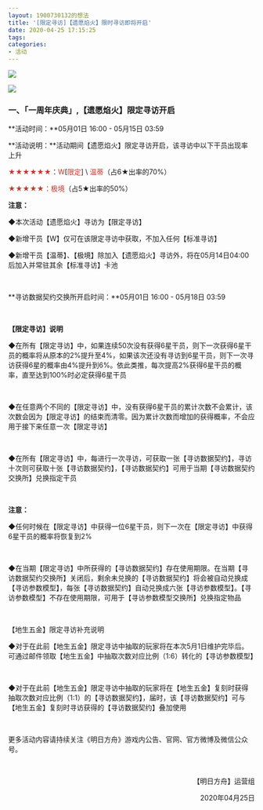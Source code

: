 ```yaml
---
layout: 1900730132的想法
title: '[限定寻访]【遗愿焰火】限时寻访即将开启'
date: 2020-04-25 17:15:25
tags:
categories: 
- 活动
---
```

![](https://ak.hypergryph.com/upload/images/20200425/16cc4187a0ead782ddb3298f291353ec.jpg "")
<!--more-->
![](https://ak.hypergryph.com/upload/images/20200425/16cc4187a0ead782ddb3298f291353ec.jpg "")

### 一、「一周年庆典」,【遗愿焰火】限定寻访开启

**活动时间：**05月01日 16:00 - 05月15日 03:59

**活动说明：**活动期间【遗愿焰火】限定寻访开启，该寻访中以下干员出现率上升

<font color=#C0392B >★★★★★★</font>：<font color=#C0392B >W</font>[<font color=#C0392B >限定</font>] \ <font color=#C0392B >温蒂</font>（占6★出率的70%）

<font color=#C0392B >★★★★★：极境</font>（占5★出率的50%）

**注意：**

◆本次活动【遗愿焰火】寻访为【限定寻访】

◆新增干员【W】仅可在该限定寻访中获取，不加入任何【标准寻访】

◆新增干员【温蒂】、【极境】除加入【遗愿焰火】寻访外，将在05月14日04:00后加入并常驻其余【标准寻访】卡池

&nbsp;

**寻访数据契约交换所开启时间：**05月01日 16:00 - 05月18日 03:59

&nbsp;

**【限定寻访】说明**

◆在所有【限定寻访】中，如果连续50次没有获得6星干员，则下一次获得6星干员的概率将从原本的2%提升至4%，如果该次还没有寻访到6星干员，则下一次寻访获得6星的概率由4%提升到6%。依此类推，每次提高2%获得6星干员的概率，直至达到100%时必定获得6星干员

&nbsp;

◆在任意两个不同的【限定寻访】中，没有获得6星干员的累计次数不会累计，该次数会因为【限定寻访】的结束而清零。因为累计次数而增加的获得概率，不会应用于接下来任意一次【限定寻访】

&nbsp;

◆在所有【限定寻访】中，每进行一次寻访，可获取一张【寻访数据契约】，寻访十次则可获取十张【寻访数据契约】，【寻访数据契约】可用于当期【寻访数据契约交换所】兑换指定干员

&nbsp;

**注意：**

◆任何时候在【限定寻访】中获得一位6星干员，则下一次在【限定寻访】中获得6星干员的概率将恢复到2%

&nbsp;

◆在当期【限定寻访】中所获得的【寻访数据契约】存在使用期限。在当期【寻访数据契约交换所】关闭后，剩余未兑换的【寻访数据契约】将会被自动兑换成【寻访参数模型】，每张【寻访数据契约】自动兑换成六张【寻访参数模型】。【寻访参数模型】不存在使用期限，可用于【寻访参数模型交换所】兑换指定物品

&nbsp;

【地生五金】限定寻访补充说明

◆对于在此前【地生五金】限定寻访中抽取的玩家将在本次5月1日维护完毕后。可通过邮件领取【地生五金】中抽取次数对应比例（1:6）转化的【寻访参数模型】

&nbsp;

◆对于在此前【地生五金】限定寻访中抽取的玩家将在【地生五金】复刻时获得抽取次数对应比例（1:1）的【寻访数据契约】，届时，该【寻访数据契约】可与【地生五金】复刻时寻访获得的【寻访数据契约】叠加使用

&nbsp;

更多活动内容请持续关注《明日方舟》游戏内公告、官网、官方微博及微信公众号。

&nbsp;

<p align="right">【明日方舟】运营组</p>

<p align="right">2020年04月25日</p>
